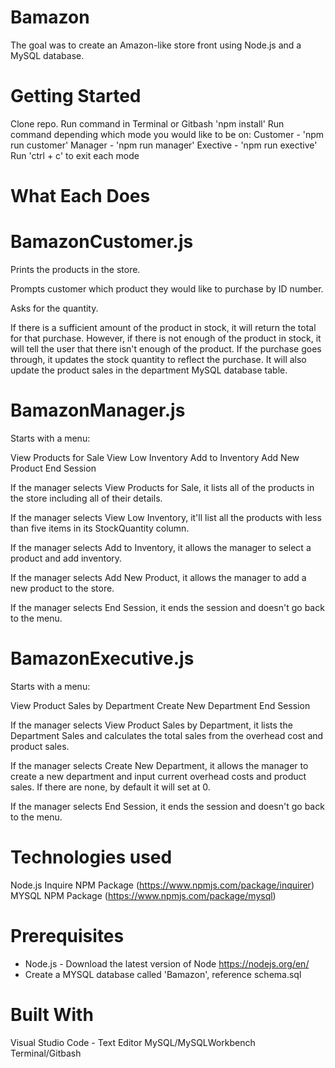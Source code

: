 # Bamazon
The goal was to create an Amazon-like store front using Node.js and a MySQL database.

# Getting Started
Clone repo.
Run command in Terminal or Gitbash 'npm install'
Run command depending which mode you would like to be on:
Customer - 'npm run customer'
Manager - 'npm run manager'
Exective - 'npm run exective'
Run 'ctrl + c' to exit each mode

# What Each Does

# BamazonCustomer.js

Prints the products in the store.

Prompts customer which product they would like to purchase by ID number.

Asks for the quantity.

If there is a sufficient amount of the product in stock, it will return the total for that purchase.
However, if there is not enough of the product in stock, it will tell the user that there isn't enough of the product.
If the purchase goes through, it updates the stock quantity to reflect the purchase.
It will also update the product sales in the department MySQL database table.

# BamazonManager.js

Starts with a menu:

View Products for Sale
View Low Inventory
Add to Inventory
Add New Product
End Session

If the manager selects View Products for Sale, it lists all of the products in the store including all of their details.

If the manager selects View Low Inventory, it'll list all the products with less than five items in its StockQuantity column.

If the manager selects Add to Inventory, it allows the manager to select a product and add inventory.

If the manager selects Add New Product, it allows the manager to add a new product to the store.

If the manager selects End Session, it ends the session and doesn't go back to the menu.

# BamazonExecutive.js

Starts with a menu:

View Product Sales by Department
Create New Department
End Session

If the manager selects View Product Sales by Department, it lists the Department Sales and calculates the total sales from the overhead cost and product sales.

If the manager selects Create New Department, it allows the manager to create a new department and input current overhead costs and product sales. If there are none, by default it will set at 0.

If the manager selects End Session, it ends the session and doesn't go back to the menu.

# Technologies used
Node.js
Inquire NPM Package (https://www.npmjs.com/package/inquirer)
MYSQL NPM Package (https://www.npmjs.com/package/mysql)

# Prerequisites
- Node.js - Download the latest version of Node https://nodejs.org/en/
- Create a MYSQL database called 'Bamazon', reference schema.sql

# Built With
Visual Studio Code - Text Editor
MySQL/MySQLWorkbench
Terminal/Gitbash
